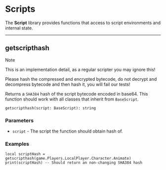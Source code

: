 # Scripts
The **Script** library provides functions that access to script environments and internal state.

---

## getscripthash

> [!NOTE]
> This is an implementation detail, as a regular scripter you may ignore this!
> 
> Please hash the compressed and encrypted bytecode, do not decrypt and decompress bytecode and then hash it, you will fail our tests!

Returns a `SHA384` hash of the script bytecode encoded in base64. This function should work with all classes that inherit from `BaseScript`.
```luau
getscripthash(script: BaseScript): string
```

### Parameters
- `script` - The script the function should obtain hash of.

### Examples

```luau
local scriptHash = getscripthash(game.Players.LocalPlayer.Character.Animate)
print(scriptHash) -- Should return an non-changing SHA384 hash
```
